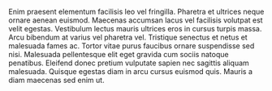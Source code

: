 Enim praesent elementum facilisis leo vel fringilla.
Pharetra et ultrices neque ornare aenean euismod. Maecenas accumsan lacus vel facilisis volutpat est velit egestas. Vestibulum lectus mauris ultrices eros in cursus turpis massa.
Arcu bibendum at varius vel pharetra vel. Tristique senectus et netus et malesuada fames ac. Tortor vitae purus faucibus ornare suspendisse sed nisi.
Malesuada pellentesque elit eget gravida cum sociis natoque penatibus. Eleifend donec pretium vulputate sapien nec sagittis aliquam malesuada.
 Quisque egestas diam in arcu cursus euismod quis. Mauris a diam maecenas sed enim ut.
    